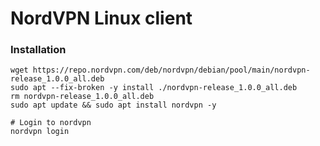 # NordVPN Linux client

### Installation
```
wget https://repo.nordvpn.com/deb/nordvpn/debian/pool/main/nordvpn-release_1.0.0_all.deb
sudo apt --fix-broken -y install ./nordvpn-release_1.0.0_all.deb
rm nordvpn-release_1.0.0_all.deb
sudo apt update && sudo apt install nordvpn -y

# Login to nordvpn
nordvpn login
```
